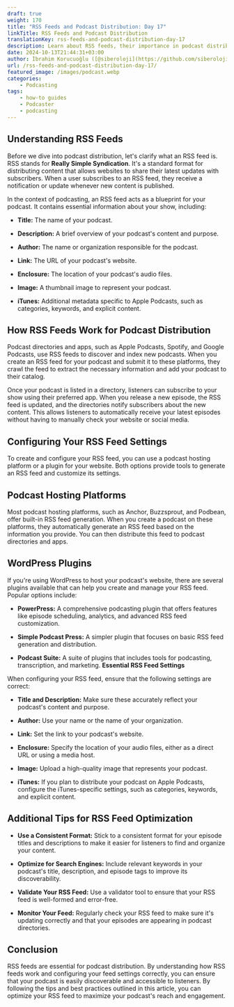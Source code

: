 ```yaml
---
draft: true
weight: 170
title: "RSS Feeds and Podcast Distribution: Day 17"
linkTitle: RSS Feeds and Podcast Distribution
translationKey: rss-feeds-and-podcast-distribution-day-17
description: Learn about RSS feeds, their importance in podcast distribution, and tips for optimizing your feed settings.
date: 2024-10-13T21:44:31+03:00
author: İbrahim Korucuoğlu ([@siberoloji](https://github.com/siberoloji))
url: /rss-feeds-and-podcast-distribution-day-17/
featured_image: /images/podcast.webp
categories:
    - Podcasting
tags:
    - how-to guides
    - Podcaster
    - podcasting
---
```

## **Understanding RSS Feeds**

Before we dive into podcast distribution, let's clarify what an RSS feed is. RSS stands for **Really Simple Syndication**. It's a standard format for distributing content that allows websites to share their latest updates with subscribers. When a user subscribes to an RSS feed, they receive a notification or update whenever new content is published.

In the context of podcasting, an RSS feed acts as a blueprint for your podcast. It contains essential information about your show, including:

* **Title:** The name of your podcast.

* **Description:** A brief overview of your podcast's content and purpose.

* **Author:** The name or organization responsible for the podcast.

* **Link:** The URL of your podcast's website.

* **Enclosure:** The location of your podcast's audio files.

* **Image:** A thumbnail image to represent your podcast.

* **iTunes:** Additional metadata specific to Apple Podcasts, such as categories, keywords, and explicit content.

## **How RSS Feeds Work for Podcast Distribution**

Podcast directories and apps, such as Apple Podcasts, Spotify, and Google Podcasts, use RSS feeds to discover and index new podcasts. When you create an RSS feed for your podcast and submit it to these platforms, they crawl the feed to extract the necessary information and add your podcast to their catalog.

Once your podcast is listed in a directory, listeners can subscribe to your show using their preferred app. When you release a new episode, the RSS feed is updated, and the directories notify subscribers about the new content. This allows listeners to automatically receive your latest episodes without having to manually check your website or social media.

## **Configuring Your RSS Feed Settings**

To create and configure your RSS feed, you can use a podcast hosting platform or a plugin for your website. Both options provide tools to generate an RSS feed and customize its settings.

## **Podcast Hosting Platforms**

Most podcast hosting platforms, such as Anchor, Buzzsprout, and Podbean, offer built-in RSS feed generation. When you create a podcast on these platforms, they automatically generate an RSS feed based on the information you provide. You can then distribute this feed to podcast directories and apps.

## **WordPress Plugins**

If you're using WordPress to host your podcast's website, there are several plugins available that can help you create and manage your RSS feed. Popular options include:

* **PowerPress:** A comprehensive podcasting plugin that offers features like episode scheduling, analytics, and advanced RSS feed customization.

* **Simple Podcast Press:** A simpler plugin that focuses on basic RSS feed generation and distribution.

* **Podcast Suite:** A suite of plugins that includes tools for podcasting, transcription, and marketing.
**Essential RSS Feed Settings**

When configuring your RSS feed, ensure that the following settings are correct:

* **Title and Description:** Make sure these accurately reflect your podcast's content and purpose.

* **Author:** Use your name or the name of your organization.

* **Link:** Set the link to your podcast's website.

* **Enclosure:** Specify the location of your audio files, either as a direct URL or using a media host.

* **Image:** Upload a high-quality image that represents your podcast.

* **iTunes:** If you plan to distribute your podcast on Apple Podcasts, configure the iTunes-specific settings, such as categories, keywords, and explicit content.

## **Additional Tips for RSS Feed Optimization**

* **Use a Consistent Format:** Stick to a consistent format for your episode titles and descriptions to make it easier for listeners to find and organize your content.

* **Optimize for Search Engines:** Include relevant keywords in your podcast's title, description, and episode tags to improve its discoverability.

* **Validate Your RSS Feed:** Use a validator tool to ensure that your RSS feed is well-formed and error-free.

* **Monitor Your Feed:** Regularly check your RSS feed to make sure it's updating correctly and that your episodes are appearing in podcast directories.

## **Conclusion**

RSS feeds are essential for podcast distribution. By understanding how RSS feeds work and configuring your feed settings correctly, you can ensure that your podcast is easily discoverable and accessible to listeners. By following the tips and best practices outlined in this article, you can optimize your RSS feed to maximize your podcast's reach and engagement.
